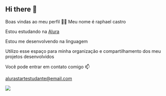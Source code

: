 ## Hi there 👋
Boas vindas ao meu perfil 💙💙
Meu nome é raphael castro

Estou estudando na [Alura](www.alura.com.br)

Estou me desenvolvendo na linguagem 

Utilizo esse espaço para minha organização e compartilhamento dos meu projetos desenvolvidos

Você pode entrar em contato comigo 📫

alurastartestudante@email.com

![](https://media.tenor.com/0QfDEnVooJ8AAAAM/survivor-jeff-probst.gif)
